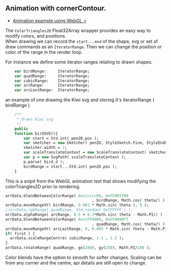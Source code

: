 ## Animation with cornerContour.

- [Animation example using WebGL >](https://github.com/nanjizal/cornerContourWebGLTest2)
  
The ```ColorTriangles2D``` Float32Array wrapper provides an easy way to modify colors, and positions.  
When drawing we can record the ```start...end``` of the shape, svg or set of draw commands as an ```IteratorRange```.
Then we can change the position or color of the range in the render loop.
  
For instance we define some iterator ranges relating to drawn shapes.   

```haxe
    var birdRange:     IteratorRange;
    var quadRange:     IteratorRange;
    var cubicRange:    IteratorRange;
    var arcRange:      IteratorRange;
    var arcLastRange:  IteratorRange;
```

an example of one drawing the Kiwi svg and storing it's iteratorRange ( birdRange ).  

``` Haxe
    /**
     * draws Kiwi svg
     */
    public
    function birdSVG(){
        var start = Std.int( pen2D.pos );
        var sketcher = new Sketcher( pen2D, StyleSketch.Fine, StyleEndLine.both );
        sketcher.width = 2;
        var scaleTranslateContext = new ScaleTranslateContext( sketcher, 20, 0, 1, 1 );
        var p = new SvgPath( scaleTranslateContext );
        p.parse( bird_d );
        birdRange = start...Std.int( pen2D.pos );
    }
```
  
This is a snipit from the WebGL animation test that shows modifying the colorTriangles2D prior to rendering. 
  
```Haxe
arrData.blendBetweenColorRange( 0xcccccc00, 0xFF00ff00
                                      , birdRange, Math.cos( theta/5 ), true );
arrData.moveRangeXY( birdRange, 0.001 * Math.sin( theta ), 0 );
//arrData.rgbRange( quadRange, Std.random( 0xFFFFFF ) );
arrData.alphaRange( arcRange, 0.5 + 0.3*Math.sin( theta - Math.PI/2 ) );
arrData.blendBetweenColorRange( 0xccFF0000, 0xFF0000ff
                                      , quadRange, Math.cos( theta/5 ), true );
arrData.moveRangeXY( arcLastRange, 0, 0.005 * Math.sin( theta - Math.PI/8 ) );
if( first ) {
  arrData.scaleRangeCentre( cubicRange, 1.5 , 1.5 );
}
arrData.rotateRange( quadRange, gx(280), gy(250), Math.PI/100 );
```
  
Color blends have the option to smooth for softer changes. Scaling can be from any corner and the centre, api details are still open to change.
  
